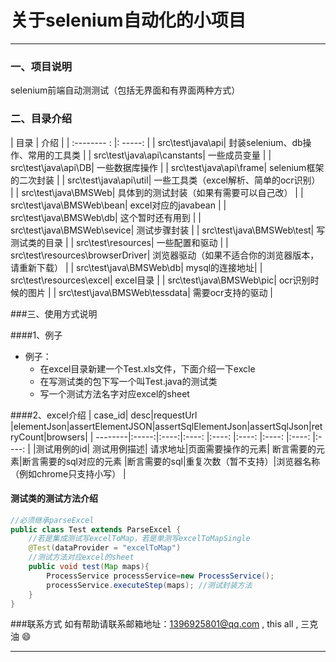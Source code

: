# 关于selenium自动化的小项目
----
### 一、项目说明
selenium前端自动测测试（包括无界面和有界面两种方式）

### 二、目录介绍

| 目录        | 介绍   |
| :-------- :  |: -----:  |
| src\test\java\api| 封装selenium、db操作、常用的工具类 |
| src\test\java\api\canstants| 一些成员变量  |
| src\test\java\api\DB|   一些数据库操作   |
| src\test\java\api\frame|    selenium框架的二次封装    |
| src\test\java\api\util|    一些工具类（excel解析、简单的ocr识别）    |
| src\test\java\BMSWeb| 具体到的测试封装（如果有需要可以自己改） |
| src\test\java\BMSWeb\bean| excel对应的javabean |
| src\test\java\BMSWeb\db| 这个暂时还有用到 |
| src\test\java\BMSWeb\sevice| 测试步骤封装 |
| src\test\java\BMSWeb\test| 写测试类的目录 |
| src\test\resources| 一些配置和驱动 |
| src\test\resources\browserDriver| 浏览器驱动（如果不适合你的浏览器版本，请重新下载） |
| src\test\java\BMSWeb\db|  mysql的连接地址|
| src\test\resources\excel| excel目录 |
| src\test\java\BMSWeb\pic| ocr识别时候的图片 |
| src\test\java\BMSWeb\tessdata| 需要ocr支持的驱动 |

###三、使用方式说明

####1、例子
+ 例子：
    + 在excel目录新建一个Test.xls文件，下面介绍一下excle
    + 在写测试类的包下写一个叫Test.java的测试类
    + 写一个测试方法名字对应excel的sheet

####2、excel介绍
| case_id| desc|requestUrl |elementJson|assertElementJSON|assertSqlElementJson|assertSqlJson|retryCount|browsers|
| --------|:-----:|:----:|:----:  |:----:  |:----:  |:----:  |:----:  |:----:  |
|测试用例的id| 测试用例描述| 请求地址|页面需要操作的元素| 断言需要的元素|断言需要的sql对应的元素 |断言需要的sql|重复次数（暂不支持）|浏览器名称（例如chrome只支持小写） |

#### 测试类的测试方法介绍
```java
//必须继承parseExcel
public class Test extends ParseExcel {
	//若是集成测试写excelToMap，若是单测写excelToMapSingle
    @Test(dataProvider = "excelToMap")
	//测试方法对应excel的sheet
    public void test(Map maps){
        ProcessService processService=new ProcessService();
        processService.executeStep(maps); //测试封装方法
    }
}
```

###联系方式
如有帮助请联系邮箱地址：1396925801@qq.com , this all , 三克油 :smile:

----